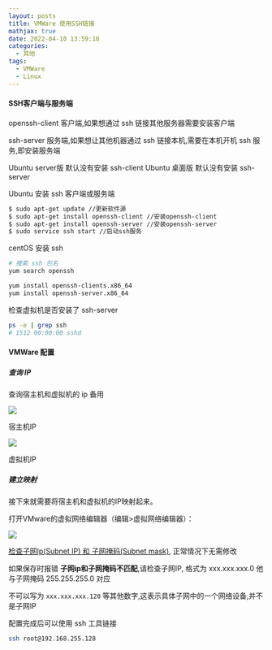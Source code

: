 ```yaml
---
layout: posts
title: VMWare 使用SSH链接
mathjax: true
date: 2022-04-10 13:59:18
categories:
  - 其他
tags:
  - VMWare
  - Linux
---
```



#### SSH客户端与服务端

openssh-client 客户端,如果想通过 ssh 链接其他服务器需要安装客户端

ssh-server 服务端,如果想让其他机器通过 ssh 链接本机,需要在本机开机 ssh 服务,即安装服务端

Ubuntu server版 默认没有安装 ssh-client
Ubuntu 桌面版    默认没有安装 ssh-server

Ubuntu 安装 ssh 客户端或服务端

```bash
$ sudo apt-get update //更新软件源
$ sudo apt-get install openssh-client //安装openssh-client
$ sudo apt-get install openssh-server //安装openssh-server
$ sudo service ssh start //启动ssh服务
```

centOS 安装 ssh

```bash
# 搜索 ssh 包名
yum search openssh

yum install openssh-clients.x86_64
yum install openssh-server.x86_64
```

检查虚拟机是否安装了 ssh-server

```bash
ps -e | grep ssh
# 1512 00:00:00 sshd
```

#### VMWare 配置

##### 查询 IP

查询宿主机和虚拟机的 ip 备用

![](0002.png) 

宿主机IP

![](0003.png) 

虚拟机IP


##### 建立映射

接下来就需要将宿主机和虚拟机的IP映射起来。

打开VMware的虚拟网络编辑器（编辑>虚拟网络编辑器）：

![](0004.png)

[检查子网Ip(Subnet IP) 和 子网掩码(Subnet mask)](/posts/964c11e46f74/), 正常情况下无需修改

如果保存时报错 **子网ip和子网掩码不匹配**,请检查子网IP, 格式为 xxx.xxx.xxx.0 他与子网掩码 255.255.255.0 对应

不可以写为 `xxx.xxx.xxx.120` 等其他数字,这表示具体子网中的一个网络设备,并不是子网IP

配置完成后可以使用 ssh 工具链接

```bash
ssh root@192.168.255.128
```